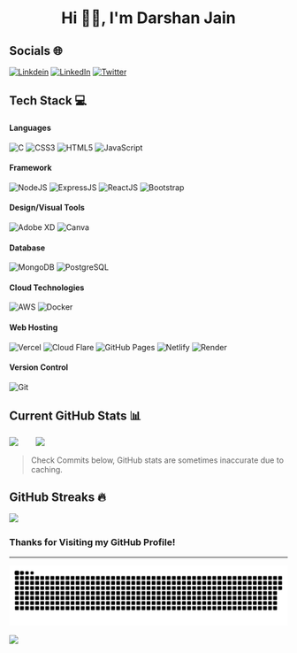 <!--<p align="center">
  <a href="https://fontmeme.com/fonts/geraldo-island-font/"><img src="https://fontmeme.com/permalink/230807/c5a154fa14af598ef5351eaef0df2880.png" alt="geraldo-island-font" border="0"></a>
</p>-->

<h1 align="center"> Hi 👋🏻, I'm Darshan Jain </br> 
</h1>

## Socials 🌐
[![Linkdein](https://img.shields.io/badge/linkedin-000?style=for-the-badge&logo=linkedin&logoColor=blue)](https://www.linkedin.com/in/Darshan-Jain1/)
[<img src="https://img.shields.io/badge/linkedin-000?style=for-the-badge&logo=linkedin&logoColor=blue" alt="LinkedIn" style="height:20px; width:auto;">](https://www.linkedin.com/in/Darshan-Jain1/)
[![Twitter](https://img.shields.io/badge/Twitter-000?style=for-the-badge&logo=X&logoColor=white)](https://twitter.com/Darshan37653986)
<!--[![Instagram](https://img.shields.io/badge/Instagram-000?style=for-the-badge&logo=Instagram&logoColor=pink)](https://www.instagram.com/darshan_._._j/)-->
<!--[![Instagram](https://img.shields.io/badge/Instagram-000?style=for-the-badge&logo=Instagram&logoColor=pink)](https://www.instagram.com/darshan_._._j/)-->

## Tech Stack 💻
#### Languages
![C](https://img.shields.io/badge/C-000?style=for-the-badge&logo=C&logoColor=0047AB)
![CSS3](https://img.shields.io/badge/-CSS3-000?style=for-the-badge&logo=css3&logoColor=blue)
![HTML5](https://img.shields.io/badge/-HTML5-000?style=for-the-badge&logo=html5)
![JavaScript](https://img.shields.io/badge/-JavaScript-000?style=for-the-badge&logo=javascript)
<!--![Java](https://img.shields.io/badge/Java-000?style=for-the-badge&logo=openjdk&logoColor=yellow)-->

#### Framework
![NodeJS](https://img.shields.io/badge/-NodeJS-000?style=for-the-badge&logo=node.js&logoColor=pink)
![ExpressJS](https://img.shields.io/badge/-ExpressJS-000?style=for-the-badge&logo=express)
![ReactJS](https://img.shields.io/badge/-React-000?style=for-the-badge&logo=react)
![Bootstrap](https://img.shields.io/badge/-Bootstrap-000?style=for-the-badge&logo=bootstrap)
<!--![API](https://img.shields.io/badge/-API-000?style=for-the-badge&logo=fastapi)-->

#### Design/Visual Tools
<!--![Figma](https://img.shields.io/badge/-Figma-000?style=for-the-badge&logo=figma)-->
![Adobe XD](https://img.shields.io/badge/-Adobe%20XD-000?style=for-the-badge&logo=adobe%20XD)
![Canva](https://img.shields.io/badge/-Canva-000?style=for-the-badge&logo=canva)

#### Database
![MongoDB](https://img.shields.io/badge/-MongoDB-000?style=for-the-badge&logo=mongodb)
![PostgreSQL](https://img.shields.io/badge/-POSTGRESQL-000?style=for-the-badge&logo=POSTGRESQL&logoColor=lightblue)

#### Cloud Technologies
![AWS](https://img.shields.io/badge/Amazon%20Web%20Services-000?style=for-the-badge&logo=amazonwebservices&&logoColor=FF9900)
![Docker](https://img.shields.io/badge/-Docker-000?style=for-the-badge&logo=docker)

#### Web Hosting
![Vercel](https://img.shields.io/badge/-Vercel-000?style=for-the-badge&logo=vercel)
![Cloud Flare](https://img.shields.io/badge/-CloudFlare-000?style=for-the-badge&logo=cloudflare)
![GitHub Pages](https://img.shields.io/badge/-GitHub%20Pages-000?style=for-the-badge&logo=github)
![Netlify](https://img.shields.io/badge/-Netlify-000?style=for-the-badge&logo=netlify)
![Render](https://img.shields.io/badge/-Render-000?style=for-the-badge&logo=Render)

#### Version Control
![Git](https://img.shields.io/badge/-Git-000?style=for-the-badge&logo=git)

## Current GitHub Stats 📊
![](https://github-readme-stats.vercel.app/api?username=Darshan1412&theme=onedark&hide_border=true&include_all_commits=true&count_private=true) &nbsp;&nbsp;&nbsp;&nbsp;&nbsp;&nbsp;
![](https://github-readme-stats.vercel.app/api/top-langs/?username=Darshan1412&theme=onedark&hide_border=true&include_all_commits=true&count_private=true&layout=compact)
> Check Commits below, GitHub stats are sometimes inaccurate due to caching.
> 
## GitHub Streaks 🔥
![](https://github-readme-streak-stats.herokuapp.com/?user=Darshan1412&theme=onedark&hide_border=true)<br/>

### Thanks for Visiting my GitHub Profile!

---
<!--
<p align="center">
<img src="https://github.com/Darshan1412/Darshan1412/blob/output/github-contribution-grid-snake.svg">
</p>
-->
<picture>
  <source media="(prefers-color-scheme: dark)" srcset="https://raw.githubusercontent.com/Darshan1412/Darshan1412/output/github-snake-dark.svg" />
  <source media="(prefers-color-scheme: light)" srcset="https://raw.githubusercontent.com/Darshan1412/Darshan1412/output/github-snake.svg" />
  <img alt="github-snake" src="https://raw.githubusercontent.com/Darshan1412/Darshan1412/output/github-snake.svg" />
</picture>

[![](https://visitcount.itsvg.in/api?id=Darshan1412&pretty=true)](https://visitcount.itsvg.in)
